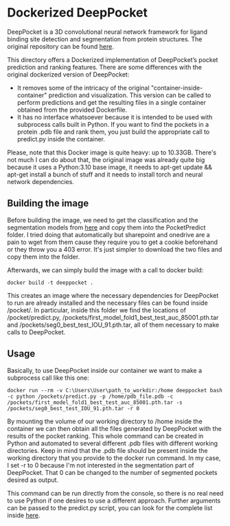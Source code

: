 # Dockerized DeepPocket

DeepPocket is a 3D convolutional neural network framework for ligand binding site detection and segmentation from protein structures. The original repository can be found [here](https://github.com/devalab/DeepPocket).

This directory offers a Dockerized implementation of DeepPocket’s pocket prediction and ranking features. There are some differences with the original dockerized version of DeepPocket:

* It removes some of the intricacy of the original "container-inside-container" prediction and visualization. This version can be called to perform predictions and get the resulting files in a single container obtained from the provided Dockerfile.
* It has no interface whatsoever because it is intended to be used with subprocess calls built in Python. If you want to find the pockets in a protein .pdb file and rank them, you just build the appropriate call to predict.py inside the container.

Please, note that this Docker image is quite heavy: up to 10.33GB. There's not much I can do about that, the original image was already quite big because it uses a Python:3.10 base image, it needs to apt-get update && apt-get install a bunch of stuff and it needs to install torch and neural network dependencies.

## Building the image

Before building the image, we need to get the classification and the segmentation models from [here](https://iiitaphyd-my.sharepoint.com/personal/rishal_aggarwal_alumni_iiit_ac_in/_layouts/15/onedrive.aspx?id=%2Fpersonal%2Frishal%5Faggarwal%5Falumni%5Fiiit%5Fac%5Fin%2FDocuments%2Fpbsp%2FDeepPocket&ga=1) and copy them into the PocketPredict folder. I tried doing that automatically but sharepoint and onedrive are a pain to wget from them cause they require you to get a cookie beforehand or they throw you a 403 error. It's just simpler to download the two files and copy them into the folder.

Afterwards, we can simply build the image with a call to docker build:

```console
docker build -t deeppocket .
```

This creates an image where the necessary dependencies for DeepPocket to run are already installed and the necessary files can be found inside /pocket/. In particular, inside this folder we find the locations of /pocket/predict.py, /pockets/first_model_fold1_best_test_auc_85001.pth.tar and /pockets/seg0_best_test_IOU_91.pth.tar, all of them necessary to make calls to DeepPocket.

## Usage

Basically, to use DeepPocket inside our container we want to make a subprocess call like this one:

```console
docker run --rm -v C:\Users\User\path_to_workdir:/home deeppocket bash -c python /pockets/predict.py -p /home/pdb_file.pdb -c /pockets/first_model_fold1_best_test_auc_85001.pth.tar -s /pockets/seg0_best_test_IOU_91.pth.tar -r 0
```

By mounting the volume of our working directory to /home inside the container we can then obtain all the files generated by DeepPocket with the results of the pocket ranking. This whole command can be created in Python and automated to several different .pdb files with different working directories. Keep in mind that the .pdb file should be present inside the working directory that you provide to the docker run command. In my case, I set -r to 0 because I'm not interested in the segmentation part of DeepPocket. That 0 can be changed to the number of segmented pockets desired as output.

This command can be run directly from the console, so there is no real need to use Python if one desires to use a different approach. Further arguments can be passed to the predict.py script, you can look for the complete list inside [here](https://github.com/dkesada/DeepPocketDocker/blob/main/PocketPredict/predict.py).